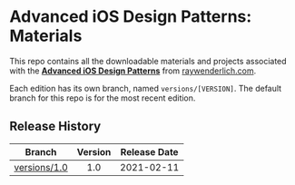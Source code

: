 # Advanced iOS Design Patterns: Materials


This repo contains all the downloadable materials and projects associated with the **[Advanced iOS Design Patterns](https://www.raywenderlich.com/1941458-advanced-ios-design-patterns)** from [raywenderlich.com](https://www.raywenderlich.com).

Each edition has its own branch, named `versions/[VERSION]`. The default branch for this repo is for the most recent edition.

## Release History

| Branch                                                                                  | Version | Release Date |
| --------------------------------------------------------------------------------------- |:-------:|:------------:|
| [versions/1.0](https://github.com/raywenderlich/video-aidp-materials/tree/versions/1.0) | 1.0     | 2021-02-11   |
